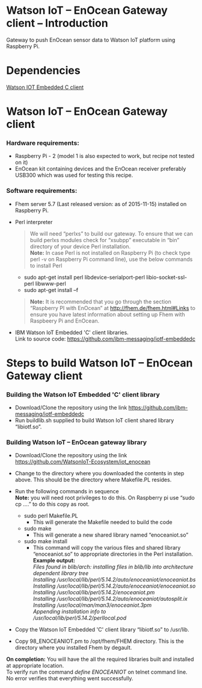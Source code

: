 # Watson IoT – EnOcean Gateway client – Introduction

Gateway to push EnOcean sensor data to Watson IoT platform using Raspberry Pi.

# Dependencies
[Watson IOT Embedded C client](https://github.com/ibm-messaging/iotf-embeddedc)

# Watson IoT – EnOcean Gateway client

### Hardware requirements:
* Raspberry Pi - 2 (model 1 is also expected to work, but recipe not tested on it)
* EnOcean kit containing devices and the EnOcean receiver preferably USB300 which was used for testing this recipe.

### Software requirements:
* Fhem server 5.7 (Last released version: as of 2015-11-15) installed on Raspberry Pi.
* Perl interpreter
  >We will need “perlxs” to build our gateway. To ensure that we can build perlxs modules check for “xsubpp” executable in “bin” directory of your device Perl installation.  
**Note:** In case Perl is not installed on Raspberry Pi (to check type perl -v on Raspberry Pi command line), use the below commands to install Perl  
  * sudo apt-get install perl libdevice-serialport-perl libio-socket-ssl-perl libwww-perl 
  * sudo apt-get install –f 

  >**Note:** It is recommended that you go through the section “Raspberry PI with EnOcean” at http://fhem.de/fhem.html#Links to ensure you have latest information about setting up Fhem with Raspbeery Pi and EnOcean.  
  
* IBM Watson IoT Embedded 'C' client libraries.  
  Link to source code:  https://github.com/ibm-messaging/iotf-embeddedc

# Steps to build Watson IoT – EnOcean Gateway client

### Building the Watson IoT Embedded 'C' client library  
* Download/Clone the repository using the link https://github.com/ibm-messaging/iotf-embeddedc
* Run buildlib.sh supplied to build Watson IoT client shared library “libiotf.so”.

### Building Watson IoT – EnOcean gateway library

* Download/Clone the repository using the link https://github.com/WatsonIoT-Ecosystem/iot_enocean
* Change to the directory where you downloaded the contents in step above. This should be the directory where Makefile.PL resides.
* Run the following commands in sequence  
**Note:** you will need root privileges to do this. On Raspberry pi use “sudo cp ….” to do this copy as root.
   * sudo perl Makefile.PL
     * This will generate the Makefile needed to build the code
   * sudo make
     * This will generate a new shared library named “enoceaniot.so”
   * sudo make install	
     * This command will copy the various files and shared library “enoceaniot.so” to appropriate directories in the Perl installation.  
       <b>Example output:</b>  
       <i>Files found in blib/arch: installing files in blib/lib into architecture dependent library tree  
Installing /usr/local/lib/perl/5.14.2/auto/enoceaniot/enoceaniot.bs  
Installing /usr/local/lib/perl/5.14.2/auto/enoceaniot/enoceaniot.so  
Installing /usr/local/lib/perl/5.14.2/enoceaniot.pm  
Installing /usr/local/lib/perl/5.14.2/auto/enoceaniot/autosplit.ix  
Installing /usr/local/man/man3/enoceaniot.3pm  
Appending installation info to /usr/local/lib/perl/5.14.2/perllocal.pod</i>  

* Copy the Watson IoT Embedded 'C' client library “libiotf.so” to /usr/lib. 
* Copy 98_ENOCEANIOT.pm to /opt/fhem/FHEM directory. This is the directory where you installed Fhem by degault.   

**On completion:** You will have the all the required libraries built and installed at appropriate location.  
To verify run the command *define <some name> ENOCEANIOT* on telnet command line. No error verifies that everything went successfully.


